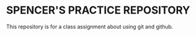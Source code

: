 # SPENCER'S PRACTICE REPOSITORY

This repository is for a class assignment about using git and github.
